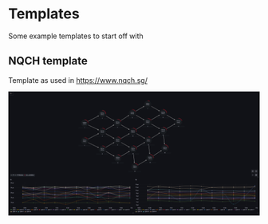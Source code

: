 # Templates

Some example templates to start off with

## NQCH template

Template as used in https://www.nqch.sg/

![NQCH template](nqch_template.png?raw=true "NQCH template")
